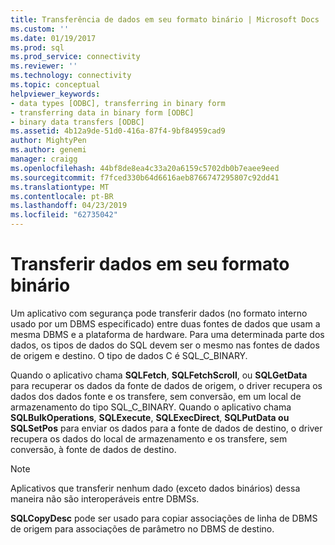 ```yaml
---
title: Transferência de dados em seu formato binário | Microsoft Docs
ms.custom: ''
ms.date: 01/19/2017
ms.prod: sql
ms.prod_service: connectivity
ms.reviewer: ''
ms.technology: connectivity
ms.topic: conceptual
helpviewer_keywords:
- data types [ODBC], transferring in binary form
- transferring data in binary form [ODBC]
- binary data transfers [ODBC]
ms.assetid: 4b12a9de-51d0-416a-87f4-9bf84959cad9
author: MightyPen
ms.author: genemi
manager: craigg
ms.openlocfilehash: 44bf8de8ea4c33a20a6159c5702db0b7eaee9eed
ms.sourcegitcommit: f7fced330b64d6616aeb8766747295807c92dd41
ms.translationtype: MT
ms.contentlocale: pt-BR
ms.lasthandoff: 04/23/2019
ms.locfileid: "62735042"
---
```

# <a name="transferring-data-in-its-binary-form"></a>Transferir dados em seu formato binário
Um aplicativo com segurança pode transferir dados (no formato interno usado por um DBMS especificado) entre duas fontes de dados que usam a mesma DBMS e a plataforma de hardware. Para uma determinada parte dos dados, os tipos de dados do SQL devem ser o mesmo nas fontes de dados de origem e destino. O tipo de dados C é SQL_C_BINARY.  
  
 Quando o aplicativo chama **SQLFetch**, **SQLFetchScroll**, ou **SQLGetData** para recuperar os dados da fonte de dados de origem, o driver recupera os dados dos dados fonte e os transfere, sem conversão, em um local de armazenamento do tipo SQL_C_BINARY. Quando o aplicativo chama **SQLBulkOperations**, **SQLExecute**, **SQLExecDirect**, **SQLPutData ou SQLSetPos** para enviar os dados para a fonte de dados de destino, o driver recupera os dados do local de armazenamento e os transfere, sem conversão, à fonte de dados de destino.  
  
> [!NOTE]  
>  Aplicativos que transferir nenhum dado (exceto dados binários) dessa maneira não são interoperáveis entre DBMSs.  
  
 **SQLCopyDesc** pode ser usado para copiar associações de linha de DBMS de origem para associações de parâmetro no DBMS de destino.
